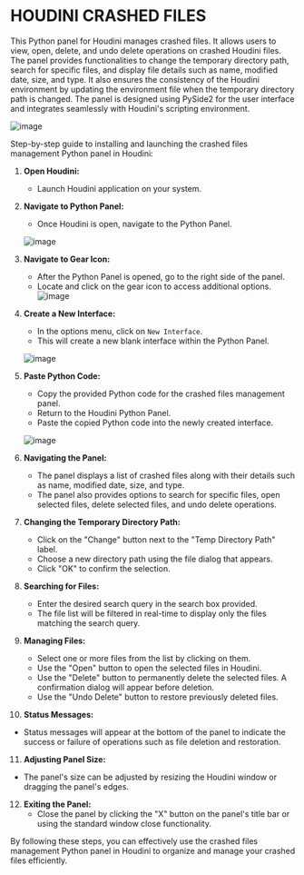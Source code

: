 
# HOUDINI CRASHED FILES

This Python panel for Houdini manages crashed files. It allows users to view, open, delete, and undo delete operations on crashed Houdini files. The panel provides functionalities to change the temporary directory path, search for specific files, and display file details such as name, modified date, size, and type. It also ensures the consistency of the Houdini environment by updating the environment file when the temporary directory path is changed. The panel is designed using PySide2 for the user interface and integrates seamlessly with Houdini's scripting environment.

![image](https://github.com/Pahaadi7/Houdini-Crashed-Files-Panel/assets/132155993/be841602-37f0-4c4d-91be-0bca0ef491d0)

Step-by-step guide to installing and launching the crashed files management Python panel in Houdini:

1. **Open Houdini:**
   - Launch Houdini application on your system.

2. **Navigate to Python Panel:**
   - Once Houdini is open, navigate to the Python Panel.

   ![image](https://github.com/Pahaadi7/Houdini-Crashed-Files-Panel/assets/132155993/57124616-28f3-441b-aa0d-92dc53ffce03)

3. **Navigate to Gear Icon:**
   - After the Python Panel is opened, go to the right side of the panel.
   - Locate and click on the gear icon to access additional options.
    ![image](https://github.com/Pahaadi7/Houdini-Crashed-Files-Panel/assets/132155993/357abe2c-47cf-4b78-90b1-8394798d994f)


4. **Create a New Interface:**
   - In the options menu, click on `New Interface`.
   - This will create a new blank interface within the Python Panel.

   ![image](https://github.com/Pahaadi7/Houdini-Crashed-Files-Panel/assets/132155993/723db213-21e2-4bba-8815-4a36dc9f1da3)

5. **Paste Python Code:**
   - Copy the provided Python code for the crashed files management panel.
   - Return to the Houdini Python Panel.
   - Paste the copied Python code into the newly created interface.

   ![image](https://github.com/Pahaadi7/Houdini-Crashed-Files-Panel/assets/132155993/1920508e-74d0-428b-bf22-c07e4f2a31af)


6. **Navigating the Panel:**
   - The panel displays a list of crashed files along with their details such as name, modified date, size, and type.
   - The panel also provides options to search for specific files, open selected files, delete selected files, and undo delete operations.

7. **Changing the Temporary Directory Path:**
   - Click on the "Change" button next to the "Temp Directory Path" label.
   - Choose a new directory path using the file dialog that appears.
   - Click "OK" to confirm the selection.

8. **Searching for Files:**
   - Enter the desired search query in the search box provided.
   - The file list will be filtered in real-time to display only the files matching the search query.

9. **Managing Files:**
   - Select one or more files from the list by clicking on them.
   - Use the "Open" button to open the selected files in Houdini.
   - Use the "Delete" button to permanently delete the selected files. A confirmation dialog will appear before deletion.
   - Use the "Undo Delete" button to restore previously deleted files.

10. **Status Messages:**
   - Status messages will appear at the bottom of the panel to indicate the success or failure of operations such as file deletion and restoration.

11. **Adjusting Panel Size:**
   - The panel's size can be adjusted by resizing the Houdini window or dragging the panel's edges.

12. **Exiting the Panel:**
    - Close the panel by clicking the "X" button on the panel's title bar or using the standard window close functionality.

By following these steps, you can effectively use the crashed files management Python panel in Houdini to organize and manage your crashed files efficiently.

